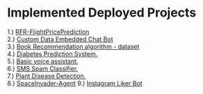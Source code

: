 # Implemented Deployed Projects

1.) [RFR-FlightPricePrediction](https://github.com/shubhexists/MindWave/tree/main/Deployed%20Projects/RFR_FlightPricePrediction) <br>
2.) [Custom Data Embedded Chat Bot](https://github.com/shubhexists/MindWave/tree/main/Deployed%20Projects/CustomDataEmbeddedChatBot) <br>
3.) [Book Recommendation algorithm - dataset](https://github.com/shruti-2412/MindWave/tree/main/Deployed%20Projects/Book-Recommendation-Model/Book-Recommendation-System) <br>
4.) [Diabetes Prediction System.](https://github.com/dishamodi0910/MindWave/tree/DeployNewProject/Deployed%20Projects/Diabetes_Detection) <br>
5.) [Basic voice assistant.](https://github.com/The-Data-Alchemists-Manipal/MindWave/issues/257) <br>
6.) [SMS Spam Classifier.](https://github.com/shruti-2412/MindWave/tree/main/Deployed%20Projects/SMS-Spam-Classifier) <br>
7.) [Plant Disease Detection.](https://savi-plant-disease-detection-app.netlify.app/) <br>
8.) [SpaceInvader-Agent](https://github.com/ayush-09/MindWave/tree/sa/Deployed%20Projects/SpaceInvader-Agent)
9.) [Instagram Liker Bot](https://github.com/sujanrupu/MindWave/tree/main/Deployed%20Projects/Instagram_Liker_Bot)
